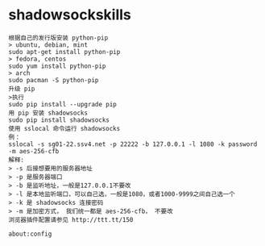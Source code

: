 # shadowsockskills
    
    根据自己的发行版安装 python-pip
    > ubuntu, debian, mint
    sudo apt-get install python-pip
    > fedora, centos
    sudo yum install python-pip
    > arch
    sudo pacman -S python-pip
    升级 pip
    >执行
    sudo pip install --upgrade pip
    用 pip 安装 shadowsocks
    sudo pip install shadowsocks
    使用 sslocal 命令运行 shadowsocks
    例：
    sslocal -s sg01-22.ssv4.net -p 22222 -b 127.0.0.1 -l 1080 -k password -m aes-256-cfb
    解释:
    > -s 后接想要用的服务器地址
    > -p 是服务器端口
    > -b 是监听地址，一般是127.0.0.1不要改
    > -l 是本地监听端口，可以自己选，一般是1080，或者1000-9999之间自己选一个
    > -k 是 shadowsocks 连接密码
    > -m 是加密方式， 我们统一都是 aes-256-cfb， 不要改
    浏览器插件配置请参见 http://ttt.tt/150
    
    about:config
